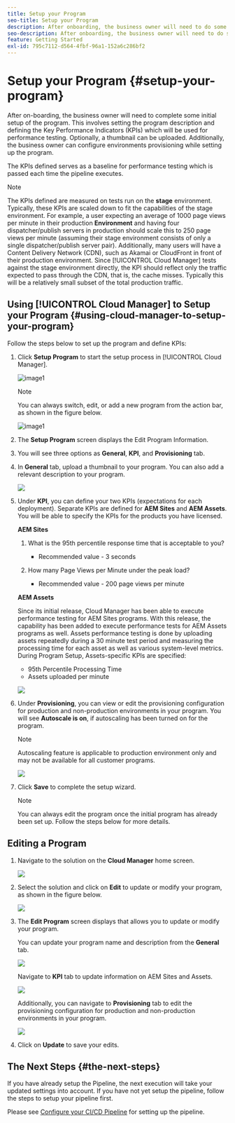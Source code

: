 ```yaml
---
title: Setup your Program
seo-title: Setup your Program
description: After onboarding, the business owner will need to do some initial setup of the program.
seo-description: After onboarding, the business owner will need to do some initial setup of Adobe AEM Cloud Manager. This involves setting the program description and defining the KPIs which will be used for performance testing. 
feature: Getting Started
exl-id: 795c7112-d564-4fbf-96a1-152a6c286bf2
---
```

# Setup your Program {#setup-your-program}

After on-boarding, the business owner will need to complete some initial setup of the program. This involves setting the program description and defining the Key Performance Indicators (KPIs) which will be used for performance testing. Optionally, a thumbnail can be uploaded. Additionally, the business owner can configure environments provisioning while setting up the program.

The KPIs defined serves as a baseline for performance testing which is passed each time the pipeline executes.

>[!NOTE]
>The KPIs defined are measured on tests run on the **stage** environment. Typically, these KPIs are scaled down to fit the capabilities of the stage environment.
>For example, a user expecting an average of 1000 page views per minute in their production **Environment** and having four dispatcher/publish servers in production should scale this to 250 page views per minute (assuming their stage environment consists of only a single dispatcher/publish server pair).
>Additionally, many users will have a Content Delivery Network (CDN), such as Akamai or CloudFront in front of their production environment. Since [!UICONTROL Cloud Manager] tests against the stage environment directly, the KPI should reflect only the traffic expected to pass through the CDN, that is, the cache misses. Typically this will be a relatively small subset of the total production traffic.

## Using [!UICONTROL Cloud Manager] to Setup your Program {#using-cloud-manager-to-setup-your-program}

Follow the steps below to set up the program and define KPIs:

1. Click **Setup Program** to start the setup process in [!UICONTROL Cloud Manager].

   ![image1](assets/set-up-program/setup1.png)

   >[!NOTE]
   > You can always switch, edit, or add a new program from the action bar, as shown in the figure below.

   ![image1](assets/set-up-program/setup2.png)


1. The **Setup Program** screen displays the Edit Program Information.

1. You will see three options as **General**, **KPI**, and **Provisioning** tab.

1. In **General** tab, upload a thumbnail to your program. You can also add a relevant description to your program.

   ![](assets/Setup_Program-General.png)

1. Under **KPI**, you can define your two KPIs (expectations for each deployment). Separate KPIs are defined for **AEM Sites** and **AEM Assets**. You will be able to specify the KPIs for the products you have licensed.

   **AEM Sites**

    1. What is the 95th percentile response time that is acceptable to you?

       * Recommended value - 3 seconds

    1. How many Page Views per Minute under the peak load?

        * Recommended value - 200 page views per minute

   **AEM Assets**

    Since its initial release, Cloud Manager has been able to execute performance testing for AEM Sites programs. With this release, the capability has been added to execute performance tests for AEM Assets programs as well. Assets performance testing is done by uploading assets repeatedly during a 30 minute test period and measuring the processing time for each asset as well as various system-level metrics.
    During Program Setup, Assets-specific KPIs are specified:

    * 95th Percentile Processing Time
    * Assets uploaded per minute

   ![](assets/Setup_Program-KPIs.png)

1. Under **Provisioning**, you can view or edit the provisioning configuration for production and non-production environments in your program. You will see **Autoscale is on**, if autoscaling has been turned on for the program.

   >[!NOTE]
   >Autoscaling feature is applicable to production environment only and may not be available for all customer programs.

   ![](assets/Setup_Program-Provisioning.png)

1. Click **Save** to complete the setup wizard.

   >[!NOTE]
   >You can always edit the program once the initial program has already been set up. Follow the steps below for more details.

## Editing a Program

1. Navigate to the solution on the **Cloud Manager** home screen.

   ![](assets/SetUpProgram5.png)

1. Select the solution and click on **Edit** to update or modify your program, as shown in the figure below.

   ![](assets/set-up-program/edit-program1.png) 

1. The **Edit Program** screen displays that allows you to update or modify your program.

   You can update your program name and description from the **General** tab.

   ![](assets/set-up-program/edit-program-general.png)

   Navigate to **KPI** tab to update information on AEM Sites and Assets.

   ![](assets/set-up-program/edit-program-kpi.png)

   Additionally, you can navigate to **Provisioning** tab to edit the provisioning configuration for production and non-production environments in your program.

   ![](assets/set-up-program/edit-program-provision.png)

1. Click on **Update** to save your edits.

## The Next Steps {#the-next-steps}

If you have already setup the Pipeline, the next execution will take your updated settings into account. If you have not yet setup the pipeline, follow the steps to setup your pipeline first.

Please see [Configure your CI/CD Pipeline](https://helpx.adobe.com/experience-manager/cloud-manager/using/configuring-pipeline.html) for setting up the pipeline.
